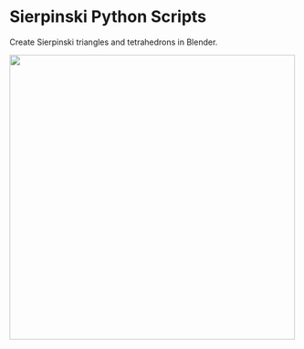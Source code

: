 # Sierpinski Python Scripts
Create Sierpinski triangles and tetrahedrons in Blender.

<img src="https://github.com/schevla/blender-sierpinski/blob/master/sierpinski1_3_small.png" width="500">

